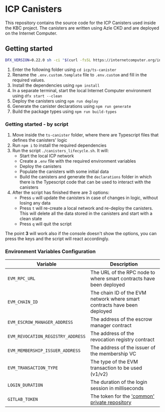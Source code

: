 # ICP Canisters
This repository contains the source code for the ICP Canisters used inside the KBC project. The canisters are written using Azle CKD and are deployed on the Internet Computer.

## Getting started
```bash
DFX_VERSION=0.22.0 sh -ci "$(curl -fsSL https://internetcomputer.org/install.sh)"
```
1. Enter the following folder using `cd icp/ts-canister`
2. Rename the `.env.custom.template` file to `.env.custom` and fill in the required values.
3. Install the dependencies using `npm install`
4. In a separate terminal, start the local Internet Computer environment using `dfx start --clean`
5. Deploy the canisters using `npm run deploy`
6. Generate the canister declarations using `npm run generate`
7. Build the package types using `npm run build-types`

### Getting started - by script
1. Move inside the `ts-canister` folder, where there are Typescript files that defines the canisters' logic
2. Run `npm i` to install the required dependencies
3. Run the script `./canisters_lifecycle.sh`. It will:
    - Start the local ICP network
    - Create a `.env` file with the required environment variables
    - Deploy the canisters
    - Populate the canisters with some initial data
    - Build the canisters and generate the `declarations` folder in which there is the Typescript code that can be used to interact with the canisters
4. After the script has finished there are 3 options:
    - Press `u` will update the canisters in case of changes in logic, without losing any data
    - Press `t` will re-create a local network and re-deploy the canisters. This will delete all the data stored in the canisters and start with a clean state
    - Press `q` will quit the script

The point **3** will work also if the console doesn't show the options, you can press the keys and the script will react accordingly.


### Environment Variables Configuration
| Variable                          | Description                                                                                                                                  |
|-----------------------------------|----------------------------------------------------------------------------------------------------------------------------------------------|
| `EVM_RPC_URL`                     | The URL of the RPC node to where smart contracts have been deployed                                                                          |
| `EVM_CHAIN_ID`                    | The chain ID of the EVM network where smart contracts have been deployed                                                                     |
| `EVM_ESCROW_MANAGER_ADDRESS`      | The address of the escrow manager contract                                                                                                   |
| `EVM_REVOCATION_REGISTRY_ADDRESS` | The address of the revocation registry contract                                                                                              |
| `EVM_MEMBERSHIP_ISSUER_ADDRESS`   | The address of the issuer of the membership VC                                                                                               |
| `EVM_TRANSACTION_TYPE`            | The type of the EVM transaction to be used (v1/v2)                                                                                           |
| `LOGIN_DURATION`                  | The duration of the login session in milliseconds                                                                                            |
| `GITLAB_TOKEN`                    | The token for the ['common' private repository](https://gitlab-core.supsi.ch/dti-isin/giuliano.gremlich/blockchain/one_lib_to_rule_them_all) |

